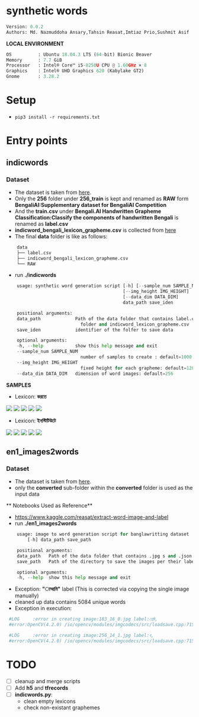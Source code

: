 # synthetic words


```python
Version: 0.0.2     
Authors: Md. Nazmuddoha Ansary,Tahsin Reasat,Imtiaz Prio,Sushmit Asif  
```
**LOCAL ENVIRONMENT**  
```python
OS          : Ubuntu 18.04.3 LTS (64-bit) Bionic Beaver        
Memory      : 7.7 GiB  
Processor   : Intel® Core™ i5-8250U CPU @ 1.60GHz × 8    
Graphics    : Intel® UHD Graphics 620 (Kabylake GT2)  
Gnome       : 3.28.2  
```
# Setup
* ```pip3 install -r requirements.txt```

# Entry points

## indicwords
### Dataset
* The dataset is taken from [here](https://www.kaggle.com/pestipeti/bengali-quick-eda/#data). 
* Only the **256** folder under **256_train** is kept and renamed as **RAW** form **BengaliAI:Supplementary dataset for BengaliAI Competition**
* And the **train.csv** under **Bengali.AI Handwritten Grapheme Classification:Classify the components of handwritten Bengali** is renamed as **label.csv**
* **indicword_bengali_lexicon_grapheme.csv** is collected from [here](https://www.kaggle.com/reasat/indicword?select=indicword_bengali_lexicon_grapheme.csv)
* The final **data** folder is like as follows:
```python
    data
    ├── label.csv
    ├── indicword_bengali_lexicon_grapheme.csv
    └── RAW
```

* run **./indicwords**
```python
    usage: synthetic word generation script [-h] [--sample_num SAMPLE_NUM]
                                            [--img_height IMG_HEIGHT]
                                            [--data_dim DATA_DIM]
                                            data_path save_iden

    positional arguments:
    data_path             Path of the data folder that contains label.csv,RAW
                            folder and indicword_lexicon_grapheme.csv
    save_iden             identifier of the folfer to save data

    optional arguments:
    -h, --help            show this help message and exit
    --sample_num SAMPLE_NUM
                            number of samples to create : default=1000
    --img_height IMG_HEIGHT
                            fixed height for each grapheme: default=128
    --data_dim DATA_DIM   dimension of word images: default=256

```
**SAMPLES**
* Lexicon: **করতে** 

![](/src_imgs/0.png?raw=true)
![](/src_imgs/1.png?raw=true)
![](/src_imgs/2.png?raw=true)
![](/src_imgs/3.png?raw=true)
![](/src_imgs/4.png?raw=true)

* Lexicon: **ইনস্টিটিউটে** 

![](/src_imgs/5.png?raw=true)
![](/src_imgs/6.png?raw=true)
![](/src_imgs/7.png?raw=true)
![](/src_imgs/8.png?raw=true)
![](/src_imgs/9.png?raw=true)

## en1_images2words
### Dataset
* The dataset is taken from [here](https://www.kaggle.com/reasat/banglawriting).
* only the **converted**  sub-folder within the **converted** folder is used as the input data 

** Notebooks Used as Reference**

* https://www.kaggle.com/reasat/extract-word-image-and-label
* run **./en1_images2words**
```python
    usage: image to word generation script for banglawritting dataset
        [-h] data_path save_path

    positional arguments:
    data_path   Path of the data folder that contains .jpg s and .json s
    save_path   Path of the directory to save the images per their labels

    optional arguments:
    -h, --help  show this help message and exit
```
* Exception: **"াআমি"** label (This is corrected via copying the single image manually) 
* cleaned up data contains 5084 unique words
* Exception in execution:
```python
 #LOG     :error in creating image:183_16_0.jpg label:শ্রেষ্ঠ,
 #error:OpenCV(4.2.0) /io/opencv/modules/imgcodecs/src/loadsave.cpp:715: error: (-215:Assertion failed) !_img.empty() in function 'imwrite'

 #LOG     :error in creating image:256_14_1.jpg label:ব,
 #error:OpenCV(4.2.0) /io/opencv/modules/imgcodecs/src/loadsave.cpp:715: error: (-215:Assertion failed) !_img.empty() in function 'imwrite'

```






# TODO
- [ ] cleanup and merge scripts
- [ ] Add **h5** and **tfrecords**
- [ ] **indicwords.py**:
    * clean empty lexicons
    * check non-existant graphemes

